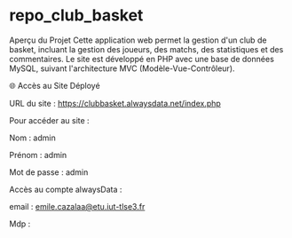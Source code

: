 # repo_club_basket

Aperçu du Projet
Cette application web permet la gestion d'un club de basket, incluant la gestion des joueurs, des matchs, des statistiques et des commentaires. Le site est développé en PHP avec une base de données MySQL, suivant l'architecture MVC (Modèle-Vue-Contrôleur).


🌐 Accès au Site Déployé

URL du site : https://clubbasket.alwaysdata.net/index.php

Pour accéder au site :

Nom : admin

Prénom : admin

Mot de passe : admin

Accès au compte alwaysData :

email : emile.cazalaa@etu.iut-tlse3.fr

Mdp : 
